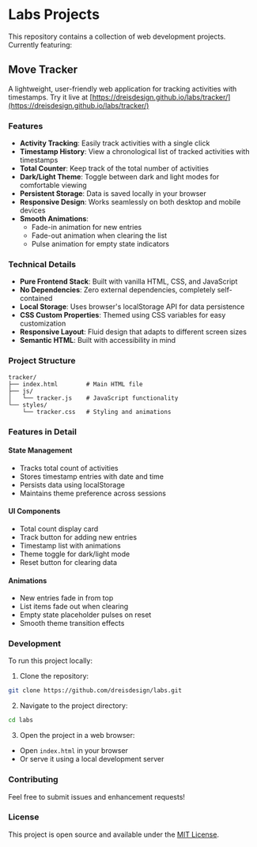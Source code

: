 # Labs Projects

This repository contains a collection of web development projects. Currently featuring:

## Move Tracker

A lightweight, user-friendly web application for tracking activities with timestamps. Try it live at [https://dreisdesign.github.io/labs/tracker/](https://dreisdesign.github.io/labs/tracker/)

### Features

- **Activity Tracking**: Easily track activities with a single click
- **Timestamp History**: View a chronological list of tracked activities with timestamps
- **Total Counter**: Keep track of the total number of activities
- **Dark/Light Theme**: Toggle between dark and light modes for comfortable viewing
- **Persistent Storage**: Data is saved locally in your browser
- **Responsive Design**: Works seamlessly on both desktop and mobile devices
- **Smooth Animations**: 
  - Fade-in animation for new entries
  - Fade-out animation when clearing the list
  - Pulse animation for empty state indicators

### Technical Details

- **Pure Frontend Stack**: Built with vanilla HTML, CSS, and JavaScript
- **No Dependencies**: Zero external dependencies, completely self-contained
- **Local Storage**: Uses browser's localStorage API for data persistence
- **CSS Custom Properties**: Themed using CSS variables for easy customization
- **Responsive Layout**: Fluid design that adapts to different screen sizes
- **Semantic HTML**: Built with accessibility in mind

### Project Structure

```
tracker/
├── index.html        # Main HTML file
├── js/
│   └── tracker.js    # JavaScript functionality
└── styles/
    └── tracker.css   # Styling and animations
```

### Features in Detail

#### State Management
- Tracks total count of activities
- Stores timestamp entries with date and time
- Persists data using localStorage
- Maintains theme preference across sessions

#### UI Components
- Total count display card
- Track button for adding new entries
- Timestamp list with animations
- Theme toggle for dark/light mode
- Reset button for clearing data

#### Animations
- New entries fade in from top
- List items fade out when clearing
- Empty state placeholder pulses on reset
- Smooth theme transition effects

### Development

To run this project locally:

1. Clone the repository:
```bash
git clone https://github.com/dreisdesign/labs.git
```

2. Navigate to the project directory:
```bash
cd labs
```

3. Open the project in a web browser:
- Open `index.html` in your browser
- Or serve it using a local development server

### Contributing

Feel free to submit issues and enhancement requests!

### License

This project is open source and available under the [MIT License](LICENSE).